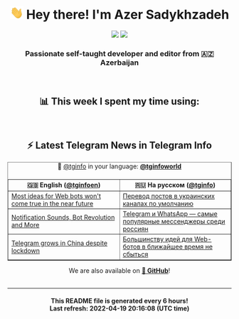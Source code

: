 <div align="center">
	<div>
		<h1>
      <img src="./assets/hi.gif" width="30px"> Hey there! I'm Azer Sadykhzadeh
    </h1>
    <img height="18" src="https://komarev.com/ghpvc/?username=sadykhzadeh&label=Views&color=2081c1&style=flat-square" />
		<a href="https://wakatime.com/@Azer"> <img height="18" src="https://wakatime.com/badge/user/f80ae27a-c328-426f-a381-bc84136e2dd6.svg" /> </a>
    <h3>
      Passionate self-taught developer and editor from 🇦🇿 Azerbaijan
    </h3>
  </div>
  <br>

<h2>📊 This week I spent my time using:</h2>

<!--START_SECTION:waka-->
<!--END_SECTION:waka-->

<br>

<h2>⚡️ Latest Telegram News in Telegram Info</h2>
  <table border>
		<tr>
			<th width="50%">🇬🇧 English (<a href="https://t.me/tginfoen">@tginfoen</a>)</th>
			<th>🇷🇺 На русском (<a href="https://t.me/tginfo">@tginfo</a>)</th>
		</tr>
		<caption>🚩 <a href="https://t.me/tginfo">@tginfo</a> in your language: <a href="https://t.me/tginfoworld"><b>@tginfoworld</b></a><caption/>
  <tr><td><a href="https://t.me/tginfoen/1383">Most ideas for Web bots won't come true in the near future</a></td>
    <td><a href="https://t.me/tginfo/3303">Перевод постов в украинских каналах по умолчанию</a></td></tr><tr><td><a href="https://t.me/tginfoen/1382">Notification Sounds, Bot Revolution and More</a></td>
    <td><a href="https://t.me/tginfo/3302">Telegram и WhatsApp — самые популярные мессенджеры среди россиян</a></td></tr><tr><td><a href="https://t.me/tginfoen/1381">Telegram grows in China despite lockdown</a></td>
    <td><a href="https://t.me/tginfo/3301">Большинству идей для Web-ботов в ближайшее время не сбыться</a></td></tr>
</table>
We are also available on <a href="https://github.com/tginfo"><b>🐙 GitHub</b></a>!
</div>

<br>
<hr>
<h4 align="center">This README file is generated <b>every 6 hours</b>!</br>Last refresh: <b>2022-04-19 20:16:08 (UTC time)</b></h4>
